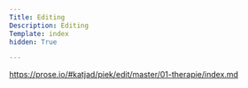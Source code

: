 ```yaml
---
Title: Editing
Description: Editing
Template: index
hidden: True

---
```


<a href="https://prose.io/#katjad/piek/edit/master/01-therapie/index.md">https://prose.io/#katjad/piek/edit/master/01-therapie/index.md</a>